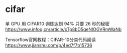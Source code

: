 # cifar

单 GPU 用 CIFAR10 训练达到 94% 只要 26 秒的秘密
https://www.infoq.cn/article/xTp8bD5qeNlOGVRmWaNb

Tensorflow官网教程：CIFAR-10分类代码阅读
https://www.jianshu.com/p/4ed7f7b15736
